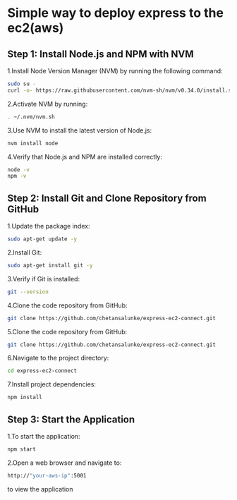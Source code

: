 # Simple way to deploy express to the ec2(aws)
## Step 1: Install Node.js and NPM with NVM
1.Install Node Version Manager (NVM) by running the following command:

```bash
sudo su -
curl -o- https://raw.githubusercontent.com/nvm-sh/nvm/v0.34.0/install.sh | bash

```



2.Activate NVM by running:
```bash
. ~/.nvm/nvm.sh
```

3.Use NVM to install the latest version of Node.js:
```bash
nvm install node
```

4.Verify that Node.js and NPM are installed correctly:
```bash
node -v
npm -v
```

## Step 2: Install Git and Clone Repository from GitHub

1.Update the package index:

```bash
sudo apt-get update -y
```

2.Install Git:
```bash
sudo apt-get install git -y
```

3.Verify if Git is installed:
```bash
git --version
```
4.Clone the code repository from GitHub:
```bash
git clone https://github.com/chetansalunke/express-ec2-connect.git
```
5.Clone the code repository from GitHub:
```bash
git clone https://github.com/chetansalunke/express-ec2-connect.git
```
6.Navigate to the project directory:
```bash
cd express-ec2-connect
```
7.Install project dependencies:
```bash
npm install
```


## Step 3: Start the Application

1.To start the application:

```bash
npm start
```

2.Open a web browser and navigate to:
```bash
http://"your-aws-ip":5001
```
to view the application
